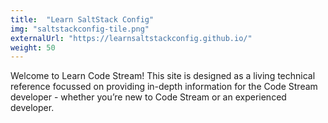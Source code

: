 ```yaml
---
title:  "Learn SaltStack Config"
img: "saltstackconfig-tile.png"
externalUrl: "https://learnsaltstackconfig.github.io/"
weight: 50
---
```


Welcome to Learn Code Stream! This site is designed as a living technical reference focussed on providing in-depth information for the Code Stream developer - whether you’re new to Code Stream or an experienced developer.